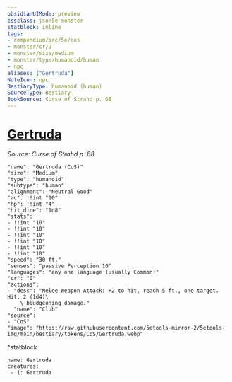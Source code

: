 ```yaml
---
obsidianUIMode: preview
cssclass: json5e-monster
statblock: inline
tags:
- compendium/src/5e/cos
- monster/cr/0
- monster/size/medium
- monster/type/humanoid/human
- npc
aliases: ["Gertruda"]
NoteIcon: npc
BestiaryType: humanoid (human)
SourceType: Bestiary
BookSource: Curse of Strahd p. 68
---
```

# [Gertruda](2-Mechanics/CLI/bestiary/npc/gertruda-cos.md)
*Source: Curse of Strahd p. 68*  

```statblock
"name": "Gertruda (CoS)"
"size": "Medium"
"type": "humanoid"
"subtype": "human"
"alignment": "Neutral Good"
"ac": !!int "10"
"hp": !!int "4"
"hit_dice": "1d8"
"stats":
- !!int "10"
- !!int "10"
- !!int "10"
- !!int "10"
- !!int "10"
- !!int "10"
"speed": "30 ft."
"senses": "passive Perception 10"
"languages": "any one language (usually Common)"
"cr": "0"
"actions":
- "desc": "Melee Weapon Attack: +2 to hit, reach 5 ft., one target. Hit: 2 (1d4)\
    \ bludgeoning damage."
  "name": "Club"
"source":
- "CoS"
"image": "https://raw.githubusercontent.com/5etools-mirror-2/5etools-img/main/bestiary/tokens/CoS/Gertruda.webp"
```
^statblock

```encounter-table
name: Gertruda
creatures:
 - 1: Gertruda
```